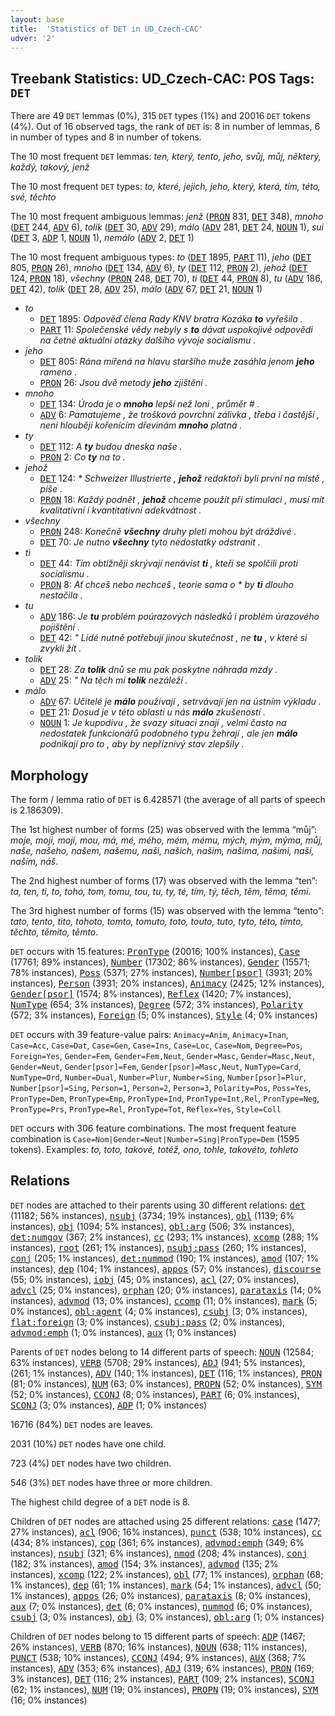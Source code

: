 ```yaml
---
layout: base
title:  'Statistics of DET in UD_Czech-CAC'
udver: '2'
---
```


## Treebank Statistics: UD_Czech-CAC: POS Tags: `DET`

There are 49 `DET` lemmas (0%), 315 `DET` types (1%) and 20016 `DET` tokens (4%).
Out of 16 observed tags, the rank of `DET` is: 8 in number of lemmas, 6 in number of types and 8 in number of tokens.

The 10 most frequent `DET` lemmas: <em>ten, který, tento, jeho, svůj, můj, některý, každý, takový, jenž</em>

The 10 most frequent `DET` types:  <em>to, které, jejich, jeho, který, která, tím, této, své, těchto</em>

The 10 most frequent ambiguous lemmas: <em>jenž</em> (<tt><a href="cs_cac-pos-PRON.html">PRON</a></tt> 831, <tt><a href="cs_cac-pos-DET.html">DET</a></tt> 348), <em>mnoho</em> (<tt><a href="cs_cac-pos-DET.html">DET</a></tt> 244, <tt><a href="cs_cac-pos-ADV.html">ADV</a></tt> 6), <em>tolik</em> (<tt><a href="cs_cac-pos-DET.html">DET</a></tt> 30, <tt><a href="cs_cac-pos-ADV.html">ADV</a></tt> 29), <em>málo</em> (<tt><a href="cs_cac-pos-ADV.html">ADV</a></tt> 281, <tt><a href="cs_cac-pos-DET.html">DET</a></tt> 24, <tt><a href="cs_cac-pos-NOUN.html">NOUN</a></tt> 1), <em>sui</em> (<tt><a href="cs_cac-pos-DET.html">DET</a></tt> 3, <tt><a href="cs_cac-pos-ADP.html">ADP</a></tt> 1, <tt><a href="cs_cac-pos-NOUN.html">NOUN</a></tt> 1), <em>nemálo</em> (<tt><a href="cs_cac-pos-ADV.html">ADV</a></tt> 2, <tt><a href="cs_cac-pos-DET.html">DET</a></tt> 1)

The 10 most frequent ambiguous types:  <em>to</em> (<tt><a href="cs_cac-pos-DET.html">DET</a></tt> 1895, <tt><a href="cs_cac-pos-PART.html">PART</a></tt> 11), <em>jeho</em> (<tt><a href="cs_cac-pos-DET.html">DET</a></tt> 805, <tt><a href="cs_cac-pos-PRON.html">PRON</a></tt> 26), <em>mnoho</em> (<tt><a href="cs_cac-pos-DET.html">DET</a></tt> 134, <tt><a href="cs_cac-pos-ADV.html">ADV</a></tt> 6), <em>ty</em> (<tt><a href="cs_cac-pos-DET.html">DET</a></tt> 112, <tt><a href="cs_cac-pos-PRON.html">PRON</a></tt> 2), <em>jehož</em> (<tt><a href="cs_cac-pos-DET.html">DET</a></tt> 124, <tt><a href="cs_cac-pos-PRON.html">PRON</a></tt> 18), <em>všechny</em> (<tt><a href="cs_cac-pos-PRON.html">PRON</a></tt> 248, <tt><a href="cs_cac-pos-DET.html">DET</a></tt> 70), <em>ti</em> (<tt><a href="cs_cac-pos-DET.html">DET</a></tt> 44, <tt><a href="cs_cac-pos-PRON.html">PRON</a></tt> 8), <em>tu</em> (<tt><a href="cs_cac-pos-ADV.html">ADV</a></tt> 186, <tt><a href="cs_cac-pos-DET.html">DET</a></tt> 42), <em>tolik</em> (<tt><a href="cs_cac-pos-DET.html">DET</a></tt> 28, <tt><a href="cs_cac-pos-ADV.html">ADV</a></tt> 25), <em>málo</em> (<tt><a href="cs_cac-pos-ADV.html">ADV</a></tt> 67, <tt><a href="cs_cac-pos-DET.html">DET</a></tt> 21, <tt><a href="cs_cac-pos-NOUN.html">NOUN</a></tt> 1)


* <em>to</em>
  * <tt><a href="cs_cac-pos-DET.html">DET</a></tt> 1895: <em>Odpověď člena Rady KNV bratra Kozáka <b>to</b> vyřešila .</em>
  * <tt><a href="cs_cac-pos-PART.html">PART</a></tt> 11: <em>Společenské vědy nebyly s <b>to</b> dávat uspokojivé odpovědi na četné aktuální otázky dalšího vývoje socialismu .</em>
* <em>jeho</em>
  * <tt><a href="cs_cac-pos-DET.html">DET</a></tt> 805: <em>Rána mířená na hlavu staršího muže zasáhla jenom <b>jeho</b> rameno .</em>
  * <tt><a href="cs_cac-pos-PRON.html">PRON</a></tt> 26: <em>Jsou dvě metody <b>jeho</b> zjištění .</em>
* <em>mnoho</em>
  * <tt><a href="cs_cac-pos-DET.html">DET</a></tt> 134: <em>Úroda je o <b>mnoho</b> lepší než loni , průměr # .</em>
  * <tt><a href="cs_cac-pos-ADV.html">ADV</a></tt> 6: <em>Pamatujeme , že trošková povrchní zálivka , třeba i častější , není hlouběji kořenícím dřevinám <b>mnoho</b> platná .</em>
* <em>ty</em>
  * <tt><a href="cs_cac-pos-DET.html">DET</a></tt> 112: <em>A <b>ty</b> budou dneska naše .</em>
  * <tt><a href="cs_cac-pos-PRON.html">PRON</a></tt> 2: <em>Co <b>ty</b> na to .</em>
* <em>jehož</em>
  * <tt><a href="cs_cac-pos-DET.html">DET</a></tt> 124: <em>* Schweizer Illustrierte , <b>jehož</b> redaktoři byli první na místě , píše .</em>
  * <tt><a href="cs_cac-pos-PRON.html">PRON</a></tt> 18: <em>Každý podnět , <b>jehož</b> chceme použít při stimulaci , musí mít kvalitativní i kvantitativní adekvátnost .</em>
* <em>všechny</em>
  * <tt><a href="cs_cac-pos-PRON.html">PRON</a></tt> 248: <em>Konečně <b>všechny</b> druhy pleti mohou být dráždivé .</em>
  * <tt><a href="cs_cac-pos-DET.html">DET</a></tt> 70: <em>Je nutno <b>všechny</b> tyto nedostatky odstranit .</em>
* <em>ti</em>
  * <tt><a href="cs_cac-pos-DET.html">DET</a></tt> 44: <em>Tím obtížněji skrývají nenávist <b>ti</b> , kteří se spolčili proti socialismu .</em>
  * <tt><a href="cs_cac-pos-PRON.html">PRON</a></tt> 8: <em>Ať chceš nebo nechceš , teorie sama o * by <b>ti</b> dlouho nestačila .</em>
* <em>tu</em>
  * <tt><a href="cs_cac-pos-ADV.html">ADV</a></tt> 186: <em>Je <b>tu</b> problém poúrazových následků i problém úrazového pojištění .</em>
  * <tt><a href="cs_cac-pos-DET.html">DET</a></tt> 42: <em>" Lidé nutně potřebují jinou skutečnost , ne <b>tu</b> , v které si zvykli žít .</em>
* <em>tolik</em>
  * <tt><a href="cs_cac-pos-DET.html">DET</a></tt> 28: <em>Za <b>tolik</b> dnů se mu pak poskytne náhrada mzdy .</em>
  * <tt><a href="cs_cac-pos-ADV.html">ADV</a></tt> 25: <em>" Na těch mi <b>tolik</b> nezáleží .</em>
* <em>málo</em>
  * <tt><a href="cs_cac-pos-ADV.html">ADV</a></tt> 67: <em>Učitelé je <b>málo</b> používají , setrvávají jen na ústním výkladu .</em>
  * <tt><a href="cs_cac-pos-DET.html">DET</a></tt> 21: <em>Dosud je v této oblasti u nás <b>málo</b> zkušeností .</em>
  * <tt><a href="cs_cac-pos-NOUN.html">NOUN</a></tt> 1: <em>Je kupodivu , že svazy situaci znají , velmi často na nedostatek funkcionářů podobného typu žehrají , ale jen <b>málo</b> podnikají pro to , aby by nepříznivý stav zlepšily .</em>

## Morphology

The form / lemma ratio of `DET` is 6.428571 (the average of all parts of speech is 2.186309).

The 1st highest number of forms (25) was observed with the lemma “můj”: <em>moje, moji, mojí, mou, má, mé, mého, mém, mému, mých, mým, mýma, můj, naše, našeho, našem, našemu, naši, našich, našim, našima, našimi, naší, naším, náš</em>.

The 2nd highest number of forms (17) was observed with the lemma “ten”: <em>ta, ten, ti, to, toho, tom, tomu, tou, tu, ty, té, tím, tý, těch, těm, těma, těmi</em>.

The 3rd highest number of forms (15) was observed with the lemma “tento”: <em>tato, tento, tito, tohoto, tomto, tomuto, toto, touto, tuto, tyto, této, tímto, těchto, těmito, těmto</em>.

`DET` occurs with 15 features: <tt><a href="cs_cac-feat-PronType.html">PronType</a></tt> (20016; 100% instances), <tt><a href="cs_cac-feat-Case.html">Case</a></tt> (17761; 89% instances), <tt><a href="cs_cac-feat-Number.html">Number</a></tt> (17302; 86% instances), <tt><a href="cs_cac-feat-Gender.html">Gender</a></tt> (15571; 78% instances), <tt><a href="cs_cac-feat-Poss.html">Poss</a></tt> (5371; 27% instances), <tt><a href="cs_cac-feat-Number-psor.html">Number[psor]</a></tt> (3931; 20% instances), <tt><a href="cs_cac-feat-Person.html">Person</a></tt> (3931; 20% instances), <tt><a href="cs_cac-feat-Animacy.html">Animacy</a></tt> (2425; 12% instances), <tt><a href="cs_cac-feat-Gender-psor.html">Gender[psor]</a></tt> (1574; 8% instances), <tt><a href="cs_cac-feat-Reflex.html">Reflex</a></tt> (1420; 7% instances), <tt><a href="cs_cac-feat-NumType.html">NumType</a></tt> (654; 3% instances), <tt><a href="cs_cac-feat-Degree.html">Degree</a></tt> (572; 3% instances), <tt><a href="cs_cac-feat-Polarity.html">Polarity</a></tt> (572; 3% instances), <tt><a href="cs_cac-feat-Foreign.html">Foreign</a></tt> (5; 0% instances), <tt><a href="cs_cac-feat-Style.html">Style</a></tt> (4; 0% instances)

`DET` occurs with 39 feature-value pairs: `Animacy=Anim`, `Animacy=Inan`, `Case=Acc`, `Case=Dat`, `Case=Gen`, `Case=Ins`, `Case=Loc`, `Case=Nom`, `Degree=Pos`, `Foreign=Yes`, `Gender=Fem`, `Gender=Fem,Neut`, `Gender=Masc`, `Gender=Masc,Neut`, `Gender=Neut`, `Gender[psor]=Fem`, `Gender[psor]=Masc,Neut`, `NumType=Card`, `NumType=Ord`, `Number=Dual`, `Number=Plur`, `Number=Sing`, `Number[psor]=Plur`, `Number[psor]=Sing`, `Person=1`, `Person=2`, `Person=3`, `Polarity=Pos`, `Poss=Yes`, `PronType=Dem`, `PronType=Emp`, `PronType=Ind`, `PronType=Int,Rel`, `PronType=Neg`, `PronType=Prs`, `PronType=Rel`, `PronType=Tot`, `Reflex=Yes`, `Style=Coll`

`DET` occurs with 306 feature combinations.
The most frequent feature combination is `Case=Nom|Gender=Neut|Number=Sing|PronType=Dem` (1595 tokens).
Examples: <em>to, toto, takové, totéž, ono, tohle, takovéto, tohleto</em>


## Relations

`DET` nodes are attached to their parents using 30 different relations: <tt><a href="cs_cac-dep-det.html">det</a></tt> (11182; 56% instances), <tt><a href="cs_cac-dep-nsubj.html">nsubj</a></tt> (3734; 19% instances), <tt><a href="cs_cac-dep-obl.html">obl</a></tt> (1139; 6% instances), <tt><a href="cs_cac-dep-obj.html">obj</a></tt> (1094; 5% instances), <tt><a href="cs_cac-dep-obl-arg.html">obl:arg</a></tt> (506; 3% instances), <tt><a href="cs_cac-dep-det-numgov.html">det:numgov</a></tt> (367; 2% instances), <tt><a href="cs_cac-dep-cc.html">cc</a></tt> (293; 1% instances), <tt><a href="cs_cac-dep-xcomp.html">xcomp</a></tt> (288; 1% instances), <tt><a href="cs_cac-dep-root.html">root</a></tt> (261; 1% instances), <tt><a href="cs_cac-dep-nsubj-pass.html">nsubj:pass</a></tt> (260; 1% instances), <tt><a href="cs_cac-dep-conj.html">conj</a></tt> (205; 1% instances), <tt><a href="cs_cac-dep-det-nummod.html">det:nummod</a></tt> (190; 1% instances), <tt><a href="cs_cac-dep-amod.html">amod</a></tt> (107; 1% instances), <tt><a href="cs_cac-dep-dep.html">dep</a></tt> (104; 1% instances), <tt><a href="cs_cac-dep-appos.html">appos</a></tt> (57; 0% instances), <tt><a href="cs_cac-dep-discourse.html">discourse</a></tt> (55; 0% instances), <tt><a href="cs_cac-dep-iobj.html">iobj</a></tt> (45; 0% instances), <tt><a href="cs_cac-dep-acl.html">acl</a></tt> (27; 0% instances), <tt><a href="cs_cac-dep-advcl.html">advcl</a></tt> (25; 0% instances), <tt><a href="cs_cac-dep-orphan.html">orphan</a></tt> (20; 0% instances), <tt><a href="cs_cac-dep-parataxis.html">parataxis</a></tt> (14; 0% instances), <tt><a href="cs_cac-dep-advmod.html">advmod</a></tt> (13; 0% instances), <tt><a href="cs_cac-dep-ccomp.html">ccomp</a></tt> (11; 0% instances), <tt><a href="cs_cac-dep-mark.html">mark</a></tt> (5; 0% instances), <tt><a href="cs_cac-dep-obl-agent.html">obl:agent</a></tt> (4; 0% instances), <tt><a href="cs_cac-dep-csubj.html">csubj</a></tt> (3; 0% instances), <tt><a href="cs_cac-dep-flat-foreign.html">flat:foreign</a></tt> (3; 0% instances), <tt><a href="cs_cac-dep-csubj-pass.html">csubj:pass</a></tt> (2; 0% instances), <tt><a href="cs_cac-dep-advmod-emph.html">advmod:emph</a></tt> (1; 0% instances), <tt><a href="cs_cac-dep-aux.html">aux</a></tt> (1; 0% instances)

Parents of `DET` nodes belong to 14 different parts of speech: <tt><a href="cs_cac-pos-NOUN.html">NOUN</a></tt> (12584; 63% instances), <tt><a href="cs_cac-pos-VERB.html">VERB</a></tt> (5708; 29% instances), <tt><a href="cs_cac-pos-ADJ.html">ADJ</a></tt> (941; 5% instances),  (261; 1% instances), <tt><a href="cs_cac-pos-ADV.html">ADV</a></tt> (140; 1% instances), <tt><a href="cs_cac-pos-DET.html">DET</a></tt> (116; 1% instances), <tt><a href="cs_cac-pos-PRON.html">PRON</a></tt> (81; 0% instances), <tt><a href="cs_cac-pos-NUM.html">NUM</a></tt> (63; 0% instances), <tt><a href="cs_cac-pos-PROPN.html">PROPN</a></tt> (52; 0% instances), <tt><a href="cs_cac-pos-SYM.html">SYM</a></tt> (52; 0% instances), <tt><a href="cs_cac-pos-CCONJ.html">CCONJ</a></tt> (8; 0% instances), <tt><a href="cs_cac-pos-PART.html">PART</a></tt> (6; 0% instances), <tt><a href="cs_cac-pos-SCONJ.html">SCONJ</a></tt> (3; 0% instances), <tt><a href="cs_cac-pos-ADP.html">ADP</a></tt> (1; 0% instances)

16716 (84%) `DET` nodes are leaves.

2031 (10%) `DET` nodes have one child.

723 (4%) `DET` nodes have two children.

546 (3%) `DET` nodes have three or more children.

The highest child degree of a `DET` node is 8.

Children of `DET` nodes are attached using 25 different relations: <tt><a href="cs_cac-dep-case.html">case</a></tt> (1477; 27% instances), <tt><a href="cs_cac-dep-acl.html">acl</a></tt> (906; 16% instances), <tt><a href="cs_cac-dep-punct.html">punct</a></tt> (538; 10% instances), <tt><a href="cs_cac-dep-cc.html">cc</a></tt> (434; 8% instances), <tt><a href="cs_cac-dep-cop.html">cop</a></tt> (361; 6% instances), <tt><a href="cs_cac-dep-advmod-emph.html">advmod:emph</a></tt> (349; 6% instances), <tt><a href="cs_cac-dep-nsubj.html">nsubj</a></tt> (321; 6% instances), <tt><a href="cs_cac-dep-nmod.html">nmod</a></tt> (208; 4% instances), <tt><a href="cs_cac-dep-conj.html">conj</a></tt> (182; 3% instances), <tt><a href="cs_cac-dep-amod.html">amod</a></tt> (154; 3% instances), <tt><a href="cs_cac-dep-advmod.html">advmod</a></tt> (135; 2% instances), <tt><a href="cs_cac-dep-xcomp.html">xcomp</a></tt> (122; 2% instances), <tt><a href="cs_cac-dep-obl.html">obl</a></tt> (77; 1% instances), <tt><a href="cs_cac-dep-orphan.html">orphan</a></tt> (68; 1% instances), <tt><a href="cs_cac-dep-dep.html">dep</a></tt> (61; 1% instances), <tt><a href="cs_cac-dep-mark.html">mark</a></tt> (54; 1% instances), <tt><a href="cs_cac-dep-advcl.html">advcl</a></tt> (50; 1% instances), <tt><a href="cs_cac-dep-appos.html">appos</a></tt> (26; 0% instances), <tt><a href="cs_cac-dep-parataxis.html">parataxis</a></tt> (8; 0% instances), <tt><a href="cs_cac-dep-aux.html">aux</a></tt> (7; 0% instances), <tt><a href="cs_cac-dep-det.html">det</a></tt> (6; 0% instances), <tt><a href="cs_cac-dep-nummod.html">nummod</a></tt> (6; 0% instances), <tt><a href="cs_cac-dep-csubj.html">csubj</a></tt> (3; 0% instances), <tt><a href="cs_cac-dep-obj.html">obj</a></tt> (3; 0% instances), <tt><a href="cs_cac-dep-obl-arg.html">obl:arg</a></tt> (1; 0% instances)

Children of `DET` nodes belong to 15 different parts of speech: <tt><a href="cs_cac-pos-ADP.html">ADP</a></tt> (1467; 26% instances), <tt><a href="cs_cac-pos-VERB.html">VERB</a></tt> (870; 16% instances), <tt><a href="cs_cac-pos-NOUN.html">NOUN</a></tt> (638; 11% instances), <tt><a href="cs_cac-pos-PUNCT.html">PUNCT</a></tt> (538; 10% instances), <tt><a href="cs_cac-pos-CCONJ.html">CCONJ</a></tt> (494; 9% instances), <tt><a href="cs_cac-pos-AUX.html">AUX</a></tt> (368; 7% instances), <tt><a href="cs_cac-pos-ADV.html">ADV</a></tt> (353; 6% instances), <tt><a href="cs_cac-pos-ADJ.html">ADJ</a></tt> (319; 6% instances), <tt><a href="cs_cac-pos-PRON.html">PRON</a></tt> (169; 3% instances), <tt><a href="cs_cac-pos-DET.html">DET</a></tt> (116; 2% instances), <tt><a href="cs_cac-pos-PART.html">PART</a></tt> (109; 2% instances), <tt><a href="cs_cac-pos-SCONJ.html">SCONJ</a></tt> (62; 1% instances), <tt><a href="cs_cac-pos-NUM.html">NUM</a></tt> (19; 0% instances), <tt><a href="cs_cac-pos-PROPN.html">PROPN</a></tt> (19; 0% instances), <tt><a href="cs_cac-pos-SYM.html">SYM</a></tt> (16; 0% instances)

